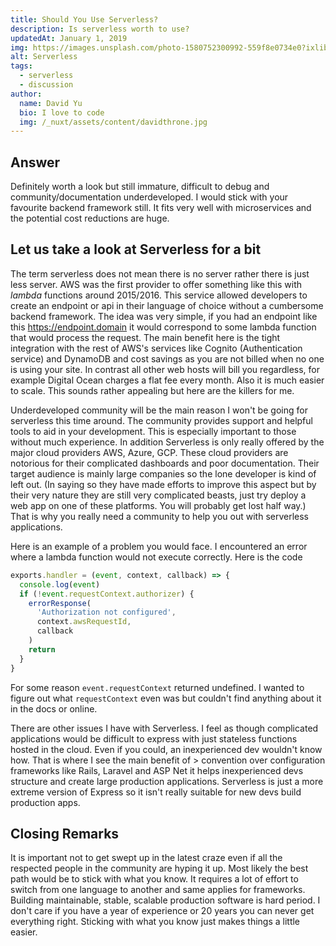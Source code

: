 ```yaml
---
title: Should You Use Serverless?
description: Is serverless worth to use?
updatedAt: January 1, 2019
img: https://images.unsplash.com/photo-1580752300992-559f8e0734e0?ixlib=rb-1.2.1&ixid=eyJhcHBfaWQiOjEyMDd9&auto=format&fit=crop&w=634&q-60
alt: Serverless
tags:
  - serverless
  - discussion
author:
  name: David Yu
  bio: I love to code
  img: /_nuxt/assets/content/davidthrone.jpg
---
```


## Answer

Definitely worth a look but still immature, difficult to debug and community/documentation underdeveloped. I would stick with your favourite backend framework still. It fits very well with microservices and the potential cost reductions are huge.

## Let us take a look at Serverless for a bit

The term serverless does not mean there is no server rather there is just less server. AWS was the first provider to offer something like this with _lambda_ functions around 2015/2016. This service allowed developers to create an endpoint or api in their language of choice without a cumbersome backend framework. The idea was very simple, if you had an endpoint like this https://endpoint.domain it would correspond to some lambda function that would process the request. The main benefit here is the tight integration with the rest of AWS's services like Cognito (Authentication service) and DynamoDB and cost savings as you are not billed when no one is using your site. In contrast all other web hosts will bill you regardless, for example Digital Ocean charges a flat fee every month. Also it is much easier to scale. This sounds rather appealing but here are the killers for me.

Underdeveloped community will be the main reason I won't be going for serverless this time around. The community provides support and helpful tools to aid in your development. This is especially important to those without much experience. In addition Serverless is only really offered by the major cloud providers AWS, Azure, GCP. These cloud providers are notorious for their complicated dashboards and poor documentation. Their target audience is mainly large companies so the lone developer is kind of left out. (In saying so they have made efforts to improve this aspect but by their very nature they are still very complicated beasts, just try deploy a web app on one of these platforms. You will probably get lost half way.) That is why you really need a community to help you out with serverless applications.

Here is an example of a problem you would face. I encountered an error where a lambda function would not execute correctly. Here is the code

```js
exports.handler = (event, context, callback) => {
  console.log(event)
  if (!event.requestContext.authorizer) {
    errorResponse(
      'Authorization not configured',
      context.awsRequestId,
      callback
    )
    return
  }
}
```

For some reason `event.requestContext` returned undefined. I wanted to figure out what `requestContext` even was but couldn't find anything about it in the docs or online.

There are other issues I have with Serverless. I feel as though complicated applications would be difficult to express with just stateless functions hosted in the cloud. Even if you could, an inexperienced dev wouldn't know how. That is where I see the main benefit of > convention over configuration frameworks like Rails, Laravel and ASP Net it helps inexperienced devs structure and create large production applications. Serverless is just a more extreme version of Express so it isn't really suitable for new devs build production apps.

## Closing Remarks

It is important not to get swept up in the latest craze even if all the respected people in the community are hyping it up. Most likely the best path would be to stick with what you know. It requires a lot of effort to switch from one language to another and same applies for frameworks. Building maintainable, stable, scalable production software is hard period. I don't care if you have a year of experience or 20 years you can never get everything right. Sticking with what you know just makes things a little easier.
